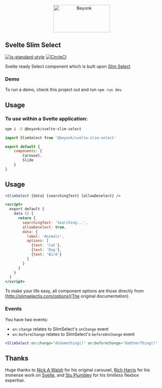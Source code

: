 <p align="center">
  <img width="186" height="90" src="https://user-images.githubusercontent.com/218949/44782765-377e7c80-ab80-11e8-9dd8-fce0e37c235b.png" alt="Beyonk" />
</p>

## Svelte Slim Select

[![js-standard-style](https://img.shields.io/badge/code%20style-standard-brightgreen.svg)](http://standardjs.com) [![CircleCI](https://circleci.com/gh/beyonk-adventures/svelte-slim-select.svg?style=shield)](https://circleci.com/gh/beyonk-adventures/svelte-slim-select)

Svelte ready Select component which is built upon [Slim Select](http://slimselectjs.com)

### Demo

To run a demo, check this project out and run `npm run dev`

## Usage

### To use within a Svelte application:

```bash
npm i -D @beyonk/svelte-slim-select
```

```js
import SlimSelect from '@beyonk/svelte-slim-select'

export default {
	components: {
		Carousel,
		Slide
	}
}
```

## Usage

```jsx
<SlimSelect {data} {searchingText} {allowDeselect} />

<script>
  export default {
    data () {
      return {
        searchingText: 'Searching...',
        allowDeselect: true,
        data: {
          label: 'Animals',
          options: [
            {text: 'Cat'},
            {text: 'Dog'},
            {text: 'Bird'}
          ]
        }
      }
    }
  }
</script>
```

To make your life easy, all component options are those directly from [http://slimselectjs.com/options](The original 
documentation).

### Events

You have two events:

* `on:change` relates to SlimSelect's `onChange` event
* `on:beforeChange` relates to SlimSelect's `beforeOnChange` event

```jsx
<SlimSelect on:change="doSomething()" on:beforeChange="doOtherThing()" />
```

## Thanks

Huge thanks to [Nick A Walsh](https://codepen.io/nickawalsh/) for his original carousel, [Rich Harris](https://github.com/Rich-Harris) for his immense work on [Svelte](https://svelte.technology), and [Stu Plumbley](https://github.com/stuplum) for his limitless flexbox expertise.